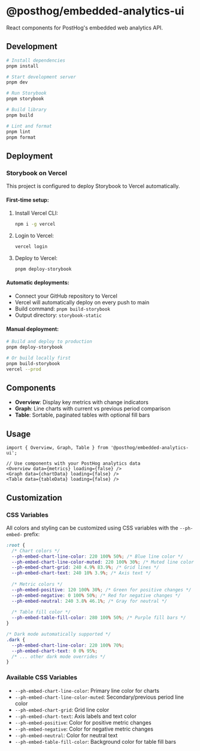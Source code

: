 # @posthog/embedded-analytics-ui

React components for PostHog's embedded web analytics API.

## Development

```bash
# Install dependencies
pnpm install

# Start development server
pnpm dev

# Run Storybook
pnpm storybook

# Build library
pnpm build

# Lint and format
pnpm lint
pnpm format
```

## Deployment

### Storybook on Vercel

This project is configured to deploy Storybook to Vercel automatically.

#### First-time setup:

1. Install Vercel CLI:
   ```bash
   npm i -g vercel
   ```

2. Login to Vercel:
   ```bash
   vercel login
   ```

3. Deploy to Vercel:
   ```bash
   pnpm deploy-storybook
   ```

#### Automatic deployments:

- Connect your GitHub repository to Vercel
- Vercel will automatically deploy on every push to main
- Build command: `pnpm build-storybook`
- Output directory: `storybook-static`

#### Manual deployment:

```bash
# Build and deploy to production
pnpm deploy-storybook

# Or build locally first
pnpm build-storybook
vercel --prod
```

## Components

- **Overview**: Display key metrics with change indicators
- **Graph**: Line charts with current vs previous period comparison
- **Table**: Sortable, paginated tables with optional fill bars

## Usage

```tsx
import { Overview, Graph, Table } from '@posthog/embedded-analytics-ui';

// Use components with your PostHog analytics data
<Overview data={metrics} loading={false} />
<Graph data={chartData} loading={false} />
<Table data={tableData} loading={false} />
```

## Customization

### CSS Variables

All colors and styling can be customized using CSS variables with the `--ph-embed-` prefix:

```css
:root {
  /* Chart colors */
  --ph-embed-chart-line-color: 220 100% 50%; /* Blue line color */
  --ph-embed-chart-line-color-muted: 220 100% 30%; /* Muted line color */
  --ph-embed-chart-grid: 240 4.9% 83.9%; /* Grid lines */
  --ph-embed-chart-text: 240 10% 3.9%; /* Axis text */
  
  /* Metric colors */
  --ph-embed-positive: 120 100% 30%; /* Green for positive changes */
  --ph-embed-negative: 0 100% 50%; /* Red for negative changes */
  --ph-embed-neutral: 240 3.8% 46.1%; /* Gray for neutral */
  
  /* Table fill color */
  --ph-embed-table-fill-color: 280 100% 50%; /* Purple fill bars */
}

/* Dark mode automatically supported */
.dark {
  --ph-embed-chart-line-color: 220 100% 70%;
  --ph-embed-chart-text: 0 0% 95%;
  /* ... other dark mode overrides */
}
```

### Available CSS Variables

- `--ph-embed-chart-line-color`: Primary line color for charts
- `--ph-embed-chart-line-color-muted`: Secondary/previous period line color
- `--ph-embed-chart-grid`: Grid line color
- `--ph-embed-chart-text`: Axis labels and text color
- `--ph-embed-positive`: Color for positive metric changes
- `--ph-embed-negative`: Color for negative metric changes
- `--ph-embed-neutral`: Color for neutral text
- `--ph-embed-table-fill-color`: Background color for table fill bars